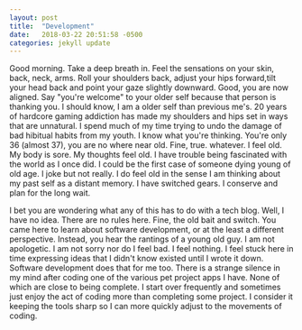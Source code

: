 ```yaml
---
layout: post
title:  "Development"
date:   2018-03-22 20:51:58 -0500
categories: jekyll update
---
```

Good morning. Take a deep breath in. Feel the sensations on your skin, back, neck, arms. Roll your shoulders back, adjust your hips forward,tilt your head back and point your gaze slightly downward. Good, you are now aligned. Say "you're welcome" to your older self because that person is thanking you. I should know, I am a older self than previous me's. 20 years of hardcore gaming addiction has made my shoulders and hips set in ways that are unnatural. I spend much of my time trying to undo the damage of bad hibitual habits from my youth. I know what you're thinking. You're only 36 (almost 37), you are no where near old. Fine, true. whatever. I feel old. My body is sore. My thoughts feel old. I have trouble being fascinated with the world as I once did. I could be the first case of someone dying young of old age. I joke but not really. I do feel old in the sense I am thinking about my past self as a distant memory. I have switched gears. I conserve and plan for the long wait. 

I bet you are wondering what any of this has to do with a tech blog. Well, I have no idea. There are no rules here. Fine, the old bait and switch. You came here to learn about software development, or at the least a different perspective. Instead, you hear the rantings of a young old guy. I am not apologetic. I am not sorry nor do I feel bad. I feel nothing. I feel stuck here in time expressing ideas that I didn't know existed until I wrote it down. Software development does that for me too. There is a strange silence in my mind after coding one of the various pet project apps I have. None of which are close to being complete. I start over frequently and sometimes just enjoy the act of coding more than completing some project. I consider it keeping the tools sharp so I can more quickly adjust to the movements of coding.


